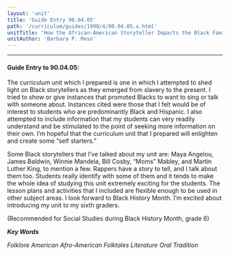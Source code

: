 ```yaml
---
layout: 'unit'
title: 'Guide Entry 90.04.05'
path: '/curriculum/guides/1990/4/90.04.05.x.html'
unitTitle: 'How the African-American Storyteller Impacts the Black Family and Society'
unitAuthor: 'Barbara P. Moss'
---
```


<body>
<hr/>
 <h4>
  Guide Entry to 90.04.05:
 </h4>
 The curriculum unit which I prepared is one in which I attempted to shed light on Black storytellers as they emerged from slavery to the present. I tried to show or give instances that promoted Blacks to want to sing or talk with someone about. Instances cited were those that I felt would be of interest to students who are predominantly Black and Hispanic. I also attempted to include information that my students can very readily understand and be stimulated to the point of seeking more information on their own. I’m hopeful that the curriculum unit that I prepared will enlighten and create some “self starters.”
 <p>
  Some Black storytellers that I’ve talked about my unit are: Maya Angelou, James Baldwin, Winnie Mandela, Bill Cosby, “Moms” Mabley, and Martin Luther King, to mention a few. Rappers have a story to tell, and I talk about them too. Students really identify with some of them and it tends to make the whole idea of studying this unit extremely exciting for the students. The lesson plans and activities that I included are flexible enough to be used in other subject areas. I look forward to Black History Month. I’m excited about introducing my unit to my sixth graders.
 </p>
 <p>
  (Recommended for Social Studies during Black History Month, grade 6)
 </p>
<p>
  <b>
   <i>
    Key Words
   </i>
  </b>
  <br/>
 </p>
 <p>
  <i>
   Folklore American Afro-American Folktales Literature Oral Tradition
  </i>
 </p>

</body>
